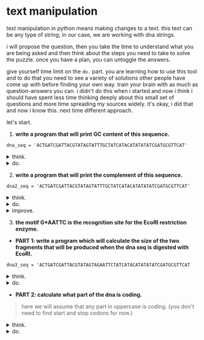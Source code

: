 # text manipulation

text manipulation in python means making changes to a text. this text can be any type of string; in our case, we are working with dna strings.

i will propose the question, then you take the time to understand what you are being asked and then think about the steps you need to take to solve the puzzle. once you have a plan, you can untoggle the answers. 

give yourself time limit on the `do.` part. you are learning how to use this tool and to do that you need to see a variety of solutions other people have come up with before finding your own way. train your brain with as much as question-answers you can. i didn't do this when i started and now i think i should have spent less time thinking deeply about this small set of questions and more time spreading my sources widely. it's okay, i did that and now i know this. next time different approach.

let's start.

1.  **write a program that will print GC content of this sequence.**

`dna_seq = 'ACTGATCGATTACGTATAGTATTTGCTATCATACATATATATCGATGCGTTCAT'`

<details>
  <summary>think.</summary>
  <ul>
    <li>count how many times G appears.</li>
    <li>count how many times C appears.</li>
    <li>sum them up.</li>
    <li>divide to the whole length.</li>
  </ul>
</details>  

<details>
  <summary>do.</summary>

  <pre><code>
  dna_seq = 'ACTGATCGATTACGTATAGTATTTGCTATCATACATATATATCGATGCGTTCAT'

  G_content = dna_seq.count('G')
  C_content = dna_seq.count('C')

  content_GC = G_content + C_content

  ratio = content_GC / len(dna_seq)

  print(ratio * 100)
  </code></pre>

</details>

2. **write a program that will print the complement of this sequence.**

`dna2_seq = 'ACTGATCGATTACGTATAGTATTTGCTATCATACATATATATCGATGCGTTCAT'`

<details>
  <summary>think.</summary>
  <ul>
    <li>go through the string and change a to t and save the new string in a variabe. > this won't work becasue will be rewritten every time.</li>
    <li>it should do it in one go. start from the beginning, change a to t and t to a, g to c and c to g.</li>
    <li>or you can avoid re-write by storing altered character in a new string and adding up to it.</li>
  </ul>
</details> 

<details>
  <summary>do.</summary>

  <pre><code>
  replace_A = dna2_seq.replace('A', 't')
  replace_T = replace_A.replace('T', 'a')
  replace_G = replace_T.replace('G', 'c')
  replace_C = replace_G.replace('C', 'g')

  print(replace_C.upper())
  </code></pre>

</details>

<details>
  <summary>improve.</summary>

  <pre><code>
  dna2_seq = 'ACTGATCGATTACGTATAGTATTTGCTATCATACATATATATCGATGCGTTCAT'

  equivalence_dict = {
      'A':'T',
      'T':'A',
      'C':'G',
      'G':'C',
  }

  complementary_dna = []

  for base in dna2_seq:
      replace = equivalence_dict[base]
      # now prevent re-write by writing every replaced character to a new string.
      complementary_dna.append(replace)

  string = ''

  print(string.join(complementary_dna))
  </code></pre>

</details>

3. **the motif G*AATTC is the recognition site for the EcoRI restriction enzyme.**

- **PART 1: write a program which will calculate the size of the two fragments that will be produced when the dna seq is digested with EcoRI.**
  
`dna3_seq = 'ACTGATCGATTACGTATAGTAGAATTCTATCATACATATATATCGATGCGTTCAT`

<details>
  <summary>think.</summary>
  <ul>
    <li>find motif position(index).</li>
    <li>simulate the cut.</li>
    <li>calculate len of right and left</li>
  </ul>
</details>

<details>
  <summary>do.</summary>

  <pre><code>
  dna3_seq = 'ACTGATCGATTACGTATAGTAGAATTCTATCATACATATATATCGATGCGTTCAT'

  cut_index = dna3_seq.find('GAATTC')

  # find will find the exact substring & will return the index of the first occurance.
  # this is also the cut index.

  print(cut_index)

  fragment_1 = dna3_seq[:22]
  fragment_2 = dna3_seq[22:]

  print(fragment_1)
  print(len(fragment_1))
  print(fragment_2)
  print(len(fragment_2))
  </code></pre>

</details>

- **PART 2: calculate what part of the dna is coding.**
> here we will assume that any part in uppercase is coding. (you don't need to find start and stop codons for now.)

<details>
  <summary>think.</summary>
  <ul>
    <li>we have two fragments after the cut. all uppercase.</li>
  </ul>
</details>

<details>
  <summary>do.</summary>

  <pre><code>
    ```python
    dna3_seq = 'ACTGATCGATTACGTATAGTAGAATTCTATCATACATATATATCGATGCGTTCAT'
    
    cut = dna3_seq.find('GAATTC')
    
    frag_1 = dna3_seq[:cut+1]
    frag_2 = dna3_seq[cut+1:]
    
    print(len(frag_1))
    print(len(frag_2))
    ```
  </code></pre>

</details>


































